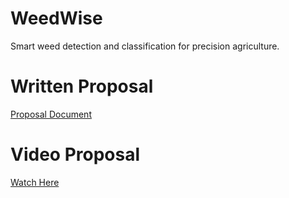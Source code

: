 # WeedWise
Smart weed detection and classification for precision agriculture.

# Written Proposal
[Proposal Document](Documentation/WeedWise_Proposal.pdf)

# Video Proposal
[Watch Here](https://www.youtube.com/watch?v=riI64fYa9yc)